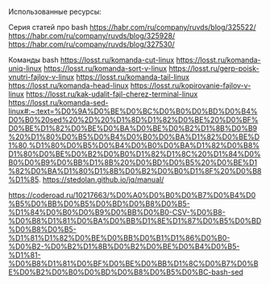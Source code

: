 Использованные ресурсы:

Серия статей про bash https://habr.com/ru/company/ruvds/blog/325522/ https://habr.com/ru/company/ruvds/blog/325928/ https://habr.com/ru/company/ruvds/blog/327530/

Команды bash https://losst.ru/komanda-cut-linux https://losst.ru/komanda-uniq-linux https://losst.ru/komanda-sort-v-linux https://losst.ru/gerp-poisk-vnutri-fajlov-v-linux https://losst.ru/komanda-tail-linux https://losst.ru/komanda-head-linux https://losst.ru/kopirovanie-fajlov-v-linux https://losst.ru/kak-udalit-fajl-cherez-terminal-linux https://losst.ru/komanda-sed-linux#:~:text=%D0%9A%D0%BE%D0%BC%D0%B0%D0%BD%D0%B4%D0%B0%20sed%20%2D%20%D1%8D%D1%82%D0%BE%20%D0%BF%D0%BE%D1%82%D0%BE%D0%BA%D0%BE%D0%B2%D1%8B%D0%B9%20%D1%80%D0%B5%D0%B4%D0%B0%D0%BA%D1%82%D0%BE%D1%80,%D1%80%D0%B5%D0%B4%D0%B0%D0%BA%D1%82%D0%B8%D1%80%D0%BE%D0%B2%D0%B0%D1%82%D1%8C%20%D1%84%D0%B0%D0%B9%D0%BB%D1%8B%20%D0%BD%D0%B5%20%D0%BE%D1%82%D0%BA%D1%80%D1%8B%D0%B2%D0%B0%D1%8F%20%D0%B8%D1%85. https://stedolan.github.io/jq/manual/


https://coderoad.ru/10217663/%D0%A0%D0%B0%D0%B7%D0%B4%D0%B5%D0%BB%D0%B5%D0%BD%D0%B8%D0%B5-%D1%84%D0%B0%D0%B9%D0%BB%D0%B0-CSV-%D0%B8-%D0%B8%D1%81%D0%BA%D0%BB%D1%8E%D1%87%D0%B5%D0%BD%D0%B8%D0%B5-%D1%81%D1%82%D0%BE%D0%BB%D0%B1%D1%86%D0%B0-%D0%B2-%D0%B2%D1%8B%D0%B2%D0%BE%D0%B4%D0%B5-%D1%81-%D0%B8%D1%81%D0%BF%D0%BE%D0%BB%D1%8C%D0%B7%D0%BE%D0%B2%D0%B0%D0%BD%D0%B8%D0%B5%D0%BC-bash-sed

